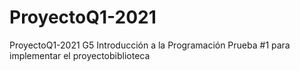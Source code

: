 # ProyectoQ1-2021
ProyectoQ1-2021 G5 Introducción a la Programación
Prueba #1 para implementar el proyectobiblioteca 
